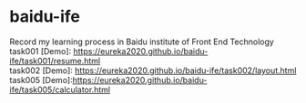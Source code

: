 # baidu-ife
Record my learning process in Baidu institute of Front End  Technology<br>
task001 [Demo]: https://eureka2020.github.io/baidu-ife/task001/resume.html<br>
task002 [Demo]: https://eureka2020.github.io/baidu-ife/task002/layout.html<br>
task005 [Demo]:https://eureka2020.github.io/baidu-ife/task005/calculator.html
